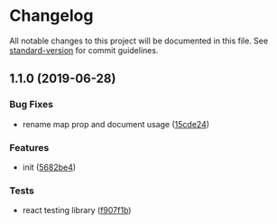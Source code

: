 # Changelog

All notable changes to this project will be documented in this file. See [standard-version](https://github.com/conventional-changelog/standard-version) for commit guidelines.

## 1.1.0 (2019-06-28)


### Bug Fixes

* rename map prop and document usage ([15cde24](https://github.com/asyarb/markdown-react-renderer/commit/15cde24))


### Features

* init ([5682be4](https://github.com/asyarb/markdown-react-renderer/commit/5682be4))


### Tests

* react testing library ([f907f1b](https://github.com/asyarb/markdown-react-renderer/commit/f907f1b))
